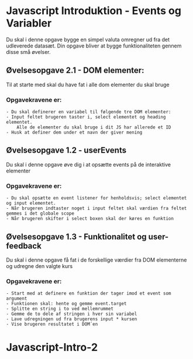 # Javascript Introduktion - Events og Variabler

Du skal i denne opgave bygge en simpel valuta omregner ud fra det udleverede datasæt.
Din opgave bliver at bygge funktionaliteten gennem disse små øvelser.

## Øvelsesopgave 2.1 - DOM elementer:

Til at starte med skal du have fat i alle dom elementer du skal bruge

### Opgavekravene er:

    - Du skal definerer en variabel til følgende tre DOM elementer:
    - Input feltet brugeren taster i, select elementet og heading elementet.
        Alle de elementer du skal bruge i dit JS har allerede et ID
    - Husk at definer dem under et navn der giver mening

## Øvelsesopgave 1.2 - userEvents

Du skal i denne opgave øve dig i at opsætte events på de interaktive elementer

### Opgavekravene er:

    - Du skal opsætte en event listener for henholdsvis; select elementet og input elementet.
    - Når brugeren indtaster noget i input feltet skal værdien fra feltet gemmes i det globale scope
    - Når brugeren skifter i select boxen skal der køres en funktion

## Øvelsesopgave 1.3 - Funktionalitet og user-feedback

Du skal i denne opgave få fat i de forskellige værdier fra DOM elementerne og udregne den valgte kurs

### Opgavekravene er:

    - Start med at definere en funktion der tager imod et event som argument
    - Funktionen skal: hente og gemme event.target
    - Splitte en string i to ved mellemrummet
    - Gemme de to dele af stringen i hver sin variabel
    - Lave udregningen ud fra brugerens input * kursen
    - Vise brugeren resultatet i DOM´en
# Javascript-Intro-2
